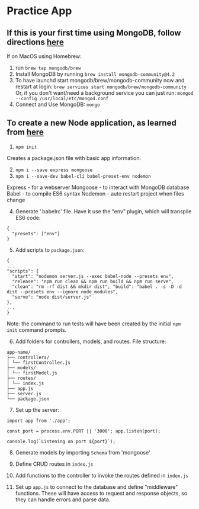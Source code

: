 # Practice App

## If this is your first time using MongoDB, follow directions [here](https://docs.mongodb.com/manual/tutorial/install-mongodb-on-os-x/)

If on MacOS using Homebrew:

1) run `brew tap mongodb/brew`
2) Install MongoDB by running `brew install mongodb-community@4.2`
3) To have launchd start mongodb/brew/mongodb-community now and restart at login:
  `brew services start mongodb/brew/mongodb-community`
  Or, if you don't want/need a background service you can just run:
  `mongod --config /usr/local/etc/mongod.conf`
4) Connect and Use MongoDB: `mongo`


## To create a new Node application, as learned from [here](https://www.codementor.io/shanewignall/making-a-restful-backend-with-node-js-knf7nbsii)

1) `npm init`

Creates a package.json file with basic app information.

2) `npm i --save express mongoose`
3) `npm i --save-dev babel-cli babel-preset-env nodemon`

Express - for a webserver
Mongoose - to interact with MongoDB database
Babel - to compile ES6 syntax
Nodemon - auto restart project when files change

4) Generate '.babelrc' file.  Have it use the "env" plugin, which will transpile ES6 code:

```
{
  "presets": ["env"]
}
```

5) Add scripts to `package.json`:

```
{
...
"scripts": {
  "start": "nodemon server.js --exec babel-node --presets env",
  "release": "npm run clean && npm run build && npm run serve",
  "clean": "rm -rf dist && mkdir dist", "build": "babel . -s -D -d dist --presets env --ignore node_modules",
  "serve": "node dist/server.js"
},
...
}
```

Note: the command to run tests will have been created by the initial `npm init` command prompts.

6) Add folders for controllers, models, and routes.  File structure:

```
app-name/
├── controllers/
│ └── firstController.js
├── models/
│ └── firstModel.js
├── routes/
│ └── index.js
├── app.js
├── server.js
└── package.json
```

7) Set up the server:

```
import app from './app';

const port = process.env.PORT || '3000'; app.listen(port);

console.log(`Listening on port ${port}`);
```

8) Generate models by importing `Schema` from 'mongoose'

9) Define CRUD routes in `index.js`

10) Add functions to the controller to invoke the routes defined in `index.js`

11) Set up `app.js` to connect to the database and define "middleware" functions. These will have access to request and response objects, so they can handle errors and parse data.
